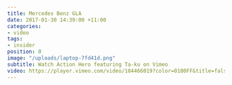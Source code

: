 ```yaml
---
title: Mercedes Benz GLA
date: 2017-01-30 14:39:00 +11:00
categories:
- video
tags:
- insider
position: 0
image: "/uploads/laptop-7fd41d.png"
subtitle: Watch Action Hero featuring Ta-ku on Vimeo
video: https://player.vimeo.com/video/184466019?color=0100FF&title=false&portrait=false&byline=false&background=1
---
```


